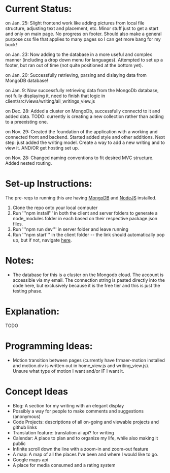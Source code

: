 # Current Status:
on Jan. 25: Slight frontend work like adding pictures from local file structure, adjusting text and placement, etc. Minor stuff just to get a start and only on main page. No progress on footer. Should also make a general purpose css file that applies to many pages so I can get more bang for my buck!

on Jan. 23: Now adding to the database in a more useful and complex manner (including a drop down menu for languages). Attempted to set up a footer, but ran out of time (not quite positioned at the bottom yet).

on Jan. 20: Successfully retrieving, parsing and dislaying data from MongoDB database!

on Jan. 9: Now successfully retrieving data from the MongoDb database, not fully displaying it, need to finish that logic in client/src/views/writing/all_writings_view.js

on Dec. 28: Added a cluster on MongoDb, successfully connectd to it and added data. TODO: currently is creating a new collection rather than adding to a preexisting one.

on Nov. 29: Created the foundation of the application with a working and connected front and backend. Started added style and other additions. Next step: just added the writing model. Create a way to add a new writing and to view it. AND/OR get hosting set up.

on Nov. 28: Changed naming conventions to fit desired MVC structure. Added nested routing.

# Set-up Instructions:

The pre-reqs to running this are having [MongoDB](https://www.mongodb.com/docs/manual/installation/) and [NodeJS](https://nodejs.org/en/download/package-manager) installed.

1. Clone the repo onto your local computer
2. Run '''npm install''' in both the client and server folders to generate a node_modules folder in each based on their respective package.json files.
3. Run '''npm run dev''' in server folder and leave running
4. Run '''npm start''' in the client folder -- the link should automatically pop up, but if not, navigate [here](https://localhost:3000/).

# Notes:

- The database for this is a cluster on the Mongodb cloud. The account is accessible via my email. The connection string is pasted directly into the code here, but exclusively because it is the free tier and this is just the testing phase.

# Explanation:

TODO

# Programming Ideas:

- Motion transition between pages (currently have frmaer-motion installed and motion.div is written out in home_view.js and writing_view.js). Unsure what type of motion I want and/or IF I want it.


# Concept Ideas

- Blog: A section for my writing with an elegant display
 - Possibly a way for people to make comments and suggestions (anonymous)
- Code Projects: descriptions of all on-going and viewable projects and github links
- Translation feature: translation ai api? for writing
- Calendar: A place to plan and to organize my life, while also making it public
 - Infinite scroll down the line with a zoom-in and zoom-out feature
- A map: A map of all the places I’ve been and where I would like to go.
 - Google maps api
- A place for media consumed and a rating system

